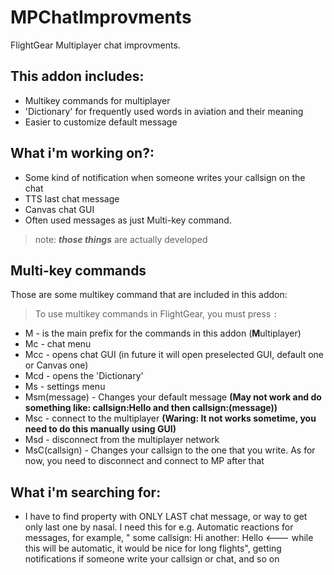 # MPChatImprovments
FlightGear Multiplayer chat improvments.
## This addon includes:
- Multikey commands for multiplayer
- 'Dictionary' for frequently used words in aviation and their meaning
- Easier to customize default message

## What i'm working on?:

- Some kind of notification when someone writes your callsign on the chat
- TTS last chat message
- Canvas chat GUI
- Often used messages as just Multi-key command.
> note: ***those things*** are actually developed

## Multi-key commands
Those are some multikey command that are included in this addon:
> To use multikey commands in FlightGear, you must press `:`
- M - is the main prefix for the commands in this addon (**M**ultiplayer)
- Mc - chat menu
- Mcc - opens chat GUI (in future it will open preselected GUI, default one or Canvas one)
- Mcd - opens the 'Dictionary'
- Ms - settings menu
- Msm(message) - Changes your default message **(May not work and do something like: callsign:Hello and then callsign:(message))**
- Msc - connect to the multiplayer **(Waring: It not works sometime, you need to do this manually using GUI)**
- Msd - disconnect from the multiplayer network
- MsC(callsign) - Changes your callsign to the one that you write. As for now, you need to disconnect and connect to MP after that
 
 ## What i'm searching for:
 - I have to find property with ONLY LAST chat message, or way to get only last one by nasal. I need this for e.g. Automatic reactions for messages, for example, "
 some callsign: Hi
 another: Hello <--- while this will be automatic, it would be nice for long flights", getting notifications if someone write your callsign or chat, and so on
